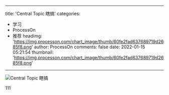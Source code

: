 
---
title: 'Central Topic 瞎搞'
categories: 
 - 学习
 - ProcessOn
 - 推荐
headimg: 'https://img.processon.com/chart_image/thumb/60fe2fad637689719d2685f8.png'
author: ProcessOn
comments: false
date: 2022-01-15 05:21:54
thumbnail: 'https://img.processon.com/chart_image/thumb/60fe2fad637689719d2685f8.png'
---

<div>   
<img class="thumb" alt="Central Topic 瞎搞" src="https://img.processon.com/chart_image/thumb/60fe2fad637689719d2685f8.png" referrerpolicy="no-referrer">
<p>111</p>  
</div>
            